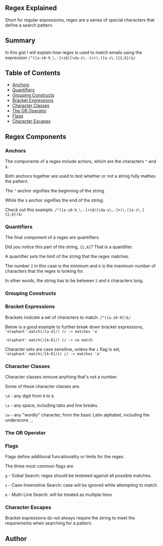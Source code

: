 ## Regex Explained
Short for regular expressions, regex are a series of special characters that define a search pattern.

## Summary
In this gist I will explain how regex is used to match emails using the expression `/^([a-z0-9_\.-]+)@([\da-z\.-]+)\.([a-z\.]{2,6})$/`.
<!-- Briefly summarize the regex you will be describing and what you will explain. Include a code snippet of the regex. Replace this text with your summary.
 -->
 
## Table of Contents
- [Anchors](#anchors)
- [Quantifiers](#quantifiers)
- [Grouping Constructs](#grouping-constructs)
- [Bracket Expressions](#bracket-expressions)
- [Character Classes](#character-classes)
- [The OR Operator](#the-or-operator)
- [Flags](#flags)
- [Character Escapes](#character-escapes)

## Regex Components

### Anchors
The components of a regex include achors, which are the characters `^` and `$`. 

Both anchors together are used to test whether or not a string fully mathes the pattern.

The `^` anchor signifies the beginning of the string.

While the `$` anchor signifies the end of the string.

Check out this example.
`/^([a-z0-9_\.-]+)@([\da-z\.-]+)\.([a-z\.]{2,6})$/`

### Quantifiers
The final component of a regex are quantifiers.

Did you notice this part of the string, `{2,6}`? That is a quantifier. 

A quantifier sets the limit of the string that the regex matches.

The number `2` in this case is the minimum and `6` is the maximum number of characters that the regex is looking for.

In other words, the string has to be between `2` and `6` characters long.

### Grouping Constructs

### Bracket Expressions
Brackets inidcate a set of characters to match.
`/^([a-z0-9])$/`

Below is a good example to further break down bracket expressions,
`'elephant'.match(/[a-d]/) // -> matches 'a'`

`'elephant'.match(/[A-D]/) // -> no match`

Character sets are case sensitive, unless the `i` flag is set,
`'elephant'.match(/[A-D]/i) // -> matches 'a'`

### Character Classes
Character classes remove anything that's not a number.

Some of these character classes are:

`\d` - any digit from `0` to `9`.

`\s` - any space, including tabs and line breaks.

`\w` - any "wordly" character, from the basic Latin alphabet, including the underscore `_`.



### The OR Operator

### Flags
Flags define additional funcationality or limits for the regex.

The three most common flags are 

`g` - Gobal Search: regex should be testeeed against all possible matches.

`i` - Case-Insensitive Search: case will be ignored while attempting to match.

`m` - Multi-Line Search: will be treated as multiple lines.

### Character Escapes
Bracket expressions do not always require the string to meet the requirements when searching for a pattern.



## Author

<!-- A short section about the author with a link to the author's GitHub profile (replace with your information and a link to your profile)
 -->
